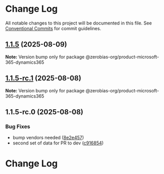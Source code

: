 # Change Log

All notable changes to this project will be documented in this file.
See [Conventional Commits](https://conventionalcommits.org) for commit guidelines.

## [1.1.5](https://github.com/zerobias-org/product/compare/@zerobias-org/product-microsoft-365-dynamics365@1.1.5-rc.1...@zerobias-org/product-microsoft-365-dynamics365@1.1.5) (2025-08-09)

**Note:** Version bump only for package @zerobias-org/product-microsoft-365-dynamics365





## [1.1.5-rc.1](https://github.com/zerobias-org/product/compare/@zerobias-org/product-microsoft-365-dynamics365@1.1.5-rc.0...@zerobias-org/product-microsoft-365-dynamics365@1.1.5-rc.1) (2025-08-08)

**Note:** Version bump only for package @zerobias-org/product-microsoft-365-dynamics365





## 1.1.5-rc.0 (2025-08-08)


### Bug Fixes

* bump vendors needed ([8e2e457](https://github.com/zerobias-org/product/commit/8e2e457e0b5d7141a05e8f2c178bc2854f2b7178))
* second set of data for PR to dev ([c916854](https://github.com/zerobias-org/product/commit/c916854bcf229b1c2042ffdea18472d66a061aaf))





# Change Log
